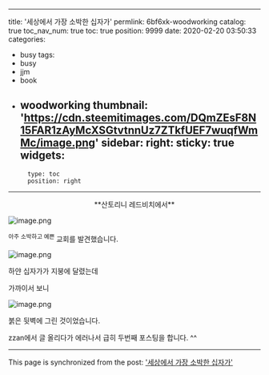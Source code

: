 
---
title: '세상에서 가장 소박한 십자가'
permlink: 6bf6xk-woodworking
catalog: true
toc_nav_num: true
toc: true
position: 9999
date: 2020-02-20 03:50:33
categories:
- busy
tags:
- busy
- jjm
- book
- woodworking
thumbnail: 'https://cdn.steemitimages.com/DQmZEsF8N15FAR1zAyMcXSGtvtnnUz7ZTkfUEF7wuqfWmMc/image.png'
sidebar:
    right:
        sticky: true
widgets:
    -
        type: toc
        position: right
---


<center>**산토리니 레드비치에서**</center>


![image.png](https://cdn.steemitimages.com/DQmZEsF8N15FAR1zAyMcXSGtvtnnUz7ZTkfUEF7wuqfWmMc/image.png)

<sup>아주 소박하고 예쁜 </sup>교회를 발견했습니다. 


![image.png](https://cdn.steemitimages.com/DQmTxtpgdWygvzmicoLTV59SwraUh2hKfnVZ3UHuQEMN4Kv/image.png)

하얀 십자가가 지붕에 달렸는데

가까이서 보니

![image.png](https://cdn.steemitimages.com/DQmZfww7tMq2cgxJnbipQezfQfAHjgsYHbVeZhxeAhPzL3S/image.png)

붉은 뒷벽에 그린 것이었습니다.

zzan에서 글 올리다가 에러나서 급히 두번째 포스팅을 합니다. ^^

- - -

This page is synchronized from the post: ['세상에서 가장 소박한 십자가'](https://steemit.com/@raah/6bf6xk-woodworking)
